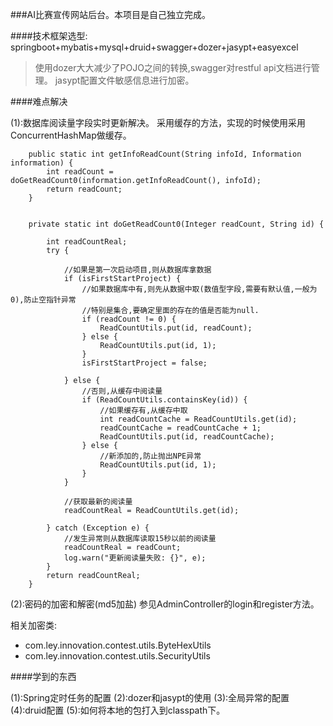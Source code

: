 ###AI比赛宣传网站后台。本项目是自己独立完成。

####技术框架选型:
springboot+mybatis+mysql+druid+swagger+dozer+jasypt+easyexcel
>使用dozer大大减少了POJO之间的转换,swagger对restful api文档进行管理。
>jasypt配置文件敏感信息进行加密。

####难点解决

(1):数据库阅读量字段实时更新解决。
采用缓存的方法，实现的时候使用采用ConcurrentHashMap做缓存。
```
    public static int getInfoReadCount(String infoId, Information information) {
        int readCount = doGetReadCount0(information.getInfoReadCount(), infoId);
        return readCount;
    }


    private static int doGetReadCount0(Integer readCount, String id) {

        int readCountReal;
        try {

            //如果是第一次启动项目,则从数据库拿数据
            if (isFirstStartProject) {
                //如果数据库中有,则先从数据中取(数值型字段,需要有默认值,一般为0),防止空指针异常
                //特别是集合,要确定里面的存在的值是否能为null.
                if (readCount != 0) {
                    ReadCountUtils.put(id, readCount);
                } else {
                    ReadCountUtils.put(id, 1);
                }
                isFirstStartProject = false;

            } else {
                //否则,从缓存中阅读量
                if (ReadCountUtils.containsKey(id)) {
                    //如果缓存有,从缓存中取
                    int readCountCache = ReadCountUtils.get(id);
                    readCountCache = readCountCache + 1;
                    ReadCountUtils.put(id, readCountCache);
                } else {
                    //新添加的,防止抛出NPE异常
                    ReadCountUtils.put(id, 1);
                }
            }

            //获取最新的阅读量
            readCountReal = ReadCountUtils.get(id);

        } catch (Exception e) {
            //发生异常则从数据库读取15秒以前的阅读量
            readCountReal = readCount;
            log.warn("更新阅读量失败: {}", e);
        }
        return readCountReal;
    }
```
(2):密码的加密和解密(md5加盐)
参见AdminController的login和register方法。

相关加密类:

- com.ley.innovation.contest.utils.ByteHexUtils
- com.ley.innovation.contest.utils.SecurityUtils

####学到的东西

(1):Spring定时任务的配置
(2):dozer和jasypt的使用
(3):全局异常的配置
(4):druid配置
(5):如何将本地的包打入到classpath下。